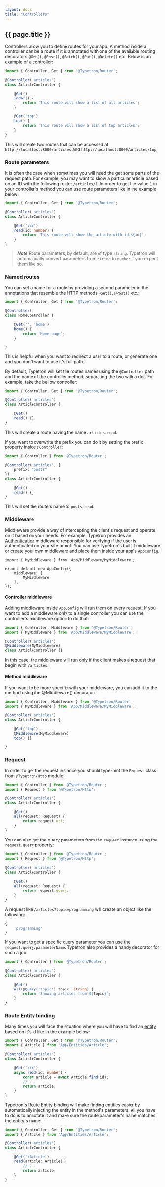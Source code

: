 ```yaml
---
layout: docs
title: "Controllers"
---
```


## {{ page.title }}

Controllers allow you to define routes for your app. A method inside a controller can be a route if it is 
annotated with one of the available routing decorators `@Get()`, `@Post()`, `@Patch()`, `@Put()`, `@Delete()` etc.
Below is an example of a controller: 
```ts
import { Controller, Get } from '@Typetron/Router';

@Controller('articles')
class ArticleController {

    @Get()
    index() {
        return 'This route will show a list of all articles';
    }

    @Get('top')
    top() {
        return 'This route will show a list of top articles';
    }
}
```
This will create two routes that can be accessed at `http://localhost:8000/articles` and `http://localhost:8000/articles/top`;

<a name="route-parameters"></a>
### Route parameters

It is often the case when sometimes you will need the get some parts of the request path. 
For example, you may want to show a particular article based on an ID with the following route: `/articles/1`.
In order to get the value `1` in your controller's method you can use route parameters like in the example below:  
```ts
import { Controller, Get } from '@Typetron/Router';

@Controller('articles')
class ArticleController {

    @Get(':id')
    read(id: number) {
        return `This route will show the article with id ${id}`;
    }
}
```
> **_Note_** Route parameters, by default, are of type `string`. 
> Typetron will automatically convert parameters from `string` to `number` if you expect them like so. 

### Named routes
You can set a name for a route by providing a second parameter in the annotations that resemble the HTTP methods `@Get()`, `@Post()` etc.:

```ts
import { Controller, Get } from '@Typetron/Router';

@Controller()
class HomeController {

    @Get('', 'home')
    home() {
        return `Home page`;
    }

}
``` 
This is helpful when you want to redirect a user to a route, or generate one and you don't want to use it's full path.

By default, Typetron will set the routes names using the `@Controller` path and the name of the controller method, 
separating the two with a dot. For example, take the bellow controller:
```ts
import { Controller, Get } from '@Typetron/Router';

@Controller('articles')
class ArticleController {

    @Get()
    read() {}
}
``` 
This will create a route having the name `articles.read`.

If you want to overwrite the prefix you can do it by setting the prefix property inside `@Controller`:
```ts
import { Controller } from '@Typetron/Router';

@Controller('articles', { 
    prefix: "posts" 
})
class ArticleController {

    @Get()
    read() {}
}
``` 
This will set the route's name to `posts.read`.

### Middleware
Middleware provide a way of intercepting the client's request and operate on it based on your needs.
For example, Typetron provides an [Authentication](/docs/authentication) middleware responsible for 
verifying if the user is authenticated on your site or not. You can use Typetron's built it middleware
or create your own middleware and place them inside your app's `AppConfig`.

```ts;
import { MyMiddleware } from 'App/Middleware/MyMiddleware';

export default new AppConfig({
    middleware: [
        MyMiddleware
    ],
});
```  

#### Controller middleware
Adding middleware inside `AppConfig` will run them on every request. If you want to add a middleware only
to a single controller you can use the controller's middleware option to do that:
```ts
import { Controller, Middleware } from '@Typetron/Router';
import { MyMiddleware } from 'App/Middleware/MyMiddleware';

@Controller('articles')
@Middleware(MyMiddleware)
class ArticleController {}
``` 
In this case, the middleware will run only if the client makes a request that begin with `/articles`.

#### Method middleware
If you want to be more specific with your middleware, you can add it to the method using the @Middleware()
decorator: 


```ts
import { Controller, Middleware } from '@Typetron/Router';
import { MyMiddleware } from 'App/Middleware/MyMiddleware';

@Controller('articles')
class ArticleController {

    @Get('top')
    @Middleware(MyMiddleware)
    top() {}

}
``` 

### Request
In order to get the request instance you should type-hint the `Request` class from `@Typetron/Http` module:

```ts
import { Controller } from '@Typetron/Router';
import { Request } from '@Typetron/Http';

@Controller('articles')
class ArticleController {

    @Get()
    all(request: Request) {
        return request.uri;
    }
}
```
You can also get the query parameters from the `request` instance using the `request.query` property:
```ts
import { Controller } from '@Typetron/Router';
import { Request } from '@Typetron/Http';

@Controller('articles')
class ArticleController {
    
    @Get()
    all(request: Request) {
        return request.query;
    }
}
```
A request like `/articles?topic=programming` will create an object like the following:
```ts
{
    'programming'
}
```

If you want to get a specific query parameter you can use the `request.query.parameterName`. Typetron also 
provides a handy decorator for such a job:
```ts
import { Controller } from '@Typetron/Router';

@Controller('articles')
class ArticleController {
    
    @Get()
    all(@Query('topic') topic: string) {
        return `Showing articles from ${topic}`;
    }
}
```
<a name="route-entity-binfing"></a>
### Route Entity binding

Many times you will face the situation where you will have to find an [entity](orm) based on it's id like in the example
below:
```ts
import { Controller, Get } from '@Typetron/Router';
import { Article } from 'App/Entities/Article';

@Controller('articles')
class ArticleController {

    @Get(':id')
    async read(id: number) {
        const article = await Article.find(id);
        // ...
        return article;
    }
}
```

Typetron's Route Entity binding will make finding entities easier by automatically injecting the entity in the method's
parameters. All you have to do is to annotate it and make sure the route parameter's name matches the entity's name: 

```ts
import { Controller, Get } from '@Typetron/Router';
import { Article } from 'App/Entities/Article';

@Controller('articles')
class ArticleController {

    @Get(':Article')
    read(article: Article) {
        // ...
        return article;
    }
}
```

